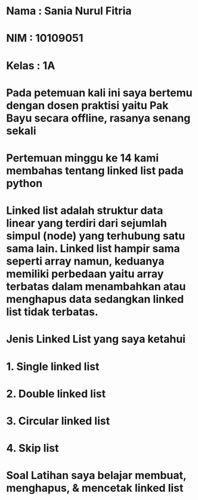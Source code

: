 # Nama  : Sania Nurul Fitria
# NIM   : 10109051
# Kelas : 1A

# Pada petemuan kali ini saya bertemu dengan dosen praktisi yaitu Pak Bayu secara offline, rasanya senang sekali
# Pertemuan minggu ke 14 kami membahas tentang linked list pada python
# Linked list adalah struktur data linear yang terdiri dari sejumlah simpul (node) yang terhubung satu sama lain. Linked list hampir sama seperti array namun, keduanya memiliki perbedaan yaitu array terbatas dalam menambahkan atau menghapus data sedangkan linked list tidak terbatas.
# Jenis Linked List yang saya ketahui 
# 1. Single linked list
# 2. Double linked list
# 3. Circular linked list
# 4. Skip list

# Soal Latihan saya belajar membuat, menghapus, & mencetak linked list
